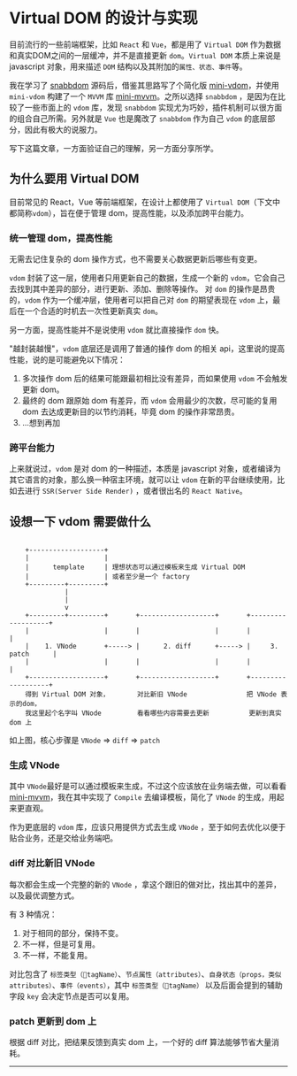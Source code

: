 # Virtual DOM 的设计与实现

目前流行的一些前端框架，比如 `React` 和 `Vue`，都是用了 `Virtual DOM` 作为数据和真实DOM之间的一层缓冲，并不是直接更新 `dom`。`Virtual DOM` 本质上来说是 javascript 对象，用来描述 `DOM` 结构以及其附加的`属性、状态、事件`等。

我在学习了 [snabbdom][snabbdom] 源码后，借鉴其思路写了个简化版 [mini-vdom][mini-vdom]，并使用 `mini-vdom` 构建了一个 `MVVM` 库 [mini-mvvm][mini-mvvm]。之所以选择 `snabbdom` ，是因为在比较了一些市面上的 `vdom` 库，发现 `snabbdom` 实现尤为巧妙，插件机制可以很方面的组合自己所需。另外就是 `Vue` 也是魔改了 `snabbdom` 作为自己 `vdom` 的底层部分，因此有极大的说服力。

写下这篇文章，一方面验证自己的理解，另一方面分享所学。

## 为什么要用 Virtual DOM

目前常见的 React，Vue 等前端框架，在设计上都使用了 `Virtual DOM`（下文中都简称`vdom`），旨在便于管理 dom，提高性能，以及添加跨平台能力。

### 统一管理 dom，提高性能

无需去记住复杂的 dom 操作方式，也不需要关心数据更新后哪些有变更。

`vdom` 封装了这一层，使用者只用更新自己的数据，生成一个新的 `vdom`，它会自己去找到其中差异的部分，进行更新、添加、删除等操作。 对 `dom` 的操作是昂贵的，`vdom` 作为一个缓冲层，使用者可以把自己对 `dom` 的期望表现在 `vdom` 上，最后在一个合适的时机去一次性更新真实 `dom`。

另一方面，提高性能并不是说使用 `vdom` 就比直接操作 `dom` 快。

"越封装越慢"，`vdom` 底层还是调用了普通的操作 dom 的相关 api，这里说的提高性能，说的是可能避免以下情况：

1. 多次操作 dom 后的结果可能跟最初相比没有差异，而如果使用 `vdom` 不会触发更新 dom。
2. 最终的 dom 跟原始 dom 有差异，而 `vdom` 会用最少的次数，尽可能的复用 dom 去达成更新目的以节约消耗，毕竟 dom 的操作非常昂贵。
3. ...想到再加

### 跨平台能力

上来就说过，`vdom` 是对 dom 的一种描述，本质是 javascript 对象，或者编译为其它语言的对象，那么换一种宿主环境，就可以让 `vdom` 在新的平台继续使用，比如去进行 `SSR(Server Side Render)` ，或者很出名的 `React Native`。

## 设想一下 vdom 需要做什么

```

    +-------------------+
    |                   |
    |      template     | 理想状态可以通过模板来生成 Virtual DOM
    |                   | 或者至少是一个 factory
    +---------+---------+
              |
              |
              v
    +---------+---------+       +-------------------+       +-------------------+
    |                   |       |                   |       |                   |
    |    1. VNode       +-----> |      2. diff      +-----> |     3. patch      |
    |                   |       |                   |       |                   |
    +-------------------+       +-------------------+       +-------------------+
    得到 Virtual DOM 对象，       对比新旧 VNode               把 VNode 表示的dom，
    我这里起个名字叫 VNode         看看哪些内容需要去更新          更新到真实 dom 上

```

如上图，核心步骤是 `VNode` => `diff` => `patch`

### 生成 VNode

其中 `VNode`最好是可以通过模板来生成，不过这个应该放在业务端去做，可以看看 [mini-mvvm][mini-mvvm]，我在其中实现了 `Compile` 去编译模板，简化了 `VNode` 的生成，用起来更直观。

作为更底层的 `vdom` 库，应该只用提供方式去生成 `VNode` ，至于如何去优化以便于贴合业务，还是交给业务端吧。

### diff 对比新旧 VNode

每次都会生成一个完整的新的 `VNode` ，拿这个跟旧的做对比，找出其中的差异，以及最优调整方式。

有 3 种情况：

1. 对于相同的部分，保持不变。
2. 不一样，但是可复用。
3. 不一样，不能复用。

对比包含了 `标签类型（tagName）`、`节点属性（attributes）`、`自身状态（props，类似 attributes）`、`事件（events）`，其中 `标签类型（tagName）` 以及后面会提到的辅助字段 `key` 会决定节点是否可以复用。

### patch 更新到 dom 上

根据 diff 对比，把结果反馈到真实 dom 上，一个好的 diff 算法能够节省大量消耗。

---

[snabbdom]: https://github.com/snabbdom/snabbdom
[mini-vdom]: https://github.com/shalldie/mini-mvvm/tree/master/packages/mini-vdom
[mini-mvvm]: https://github.com/shalldie/mini-mvvm
